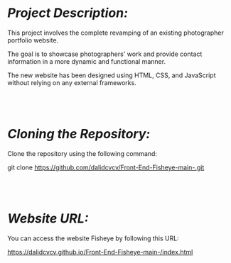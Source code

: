 # *Project Description:*

This project involves the complete revamping of an existing photographer portfolio website. 

The goal is to showcase photographers' work and provide contact information in a more dynamic and functional manner.

The new website has been designed using HTML, CSS, and JavaScript without relying on any external frameworks.
<br>
<br>
<br>
<br>
# *Cloning the Repository:*

Clone the repository using the following command:

git clone https://github.com/dalidcvcv/Front-End-Fisheye-main-.git
<br>
<br>
<br>
<br>
# *Website URL:*

You can access the website Fisheye by following this URL:

https://dalidcvcv.github.io/Front-End-Fisheye-main-/index.html
